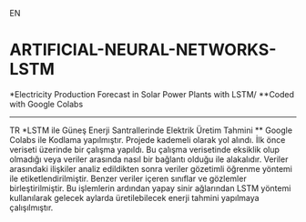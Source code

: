 EN
# ARTIFICIAL-NEURAL-NETWORKS-LSTM
*Electricity Production Forecast in Solar Power Plants with LSTM/
**Coded with Google Colabs 



-----
TR
*LSTM ile Güneş Enerji Santrallerinde Elektrik Üretim Tahmini
** Google Colabs ile Kodlama yapılmıştır.
Projede kademeli olarak yol alındı. İlk önce veriseti üzerinde bir çalışma yapıldı. Bu çalışma verisetinde eksiklik olup olmadığı veya veriler arasında nasıl bir bağlantı olduğu ile alakalıdır. Veriler arasındaki ilişkiler analiz edildikten sonra veriler gözetimli öğrenme yöntemi ile etiketlendirilmiştir. Benzer veriler içeren sınıflar ve gözlemler birleştirilmiştir. Bu işlemlerin ardından yapay sinir ağlarından LSTM yöntemi kullanılarak gelecek aylarda üretilebilecek enerji tahmini yapılmaya çalışılmıştır.



